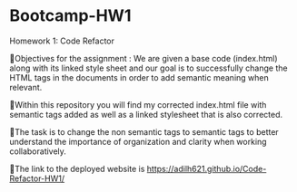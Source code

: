 # Bootcamp-HW1
Homework 1: Code Refactor

🌟Objectives for the assignment : We are given a base code (index.html) along with its linked style sheet and our 
goal is to successfully change the HTML tags in the documents in order to add semantic meaning when relevant.

🌟Within this repository you will find my corrected index.html file with semantic tags added as well as a linked
stylesheet that is also corrected.

🌟The task is to change the non semantic tags to semantic tags to better understand the importance of organization and clarity when working collaboratively. 

🌟The link to the deployed website is https://adilh621.github.io/Code-Refactor-HW1/ 


